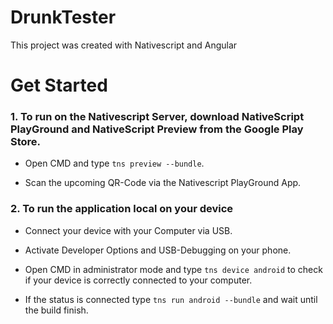# DrunkTester

This project was created with Nativescript and Angular

# Get Started

### 1. To run on the Nativescript Server, download NativeScript PlayGround and NativeScript Preview from the Google Play Store.

* Open CMD and type `tns preview --bundle`.

* Scan the upcoming QR-Code via the Nativescript PlayGround App.

### 2. To run the application local on your device

* Connect your device with your Computer via USB.

* Activate Developer Options and USB-Debugging on your phone.

* Open CMD in administrator mode and type `tns device android` to check if your device is correctly connected to your computer.

* If the status is connected type `tns run android --bundle` and wait until the build finish.


